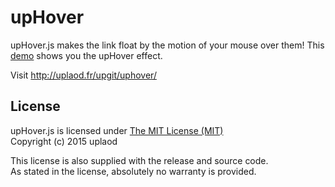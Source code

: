 # upHover
 
upHover.js makes the link float by the motion of your mouse over them!
This <a href="http://jsfiddle.net/bsozoo/aep2f32a/embedded/result/">demo</a> shows you the upHover effect.

Visit http://uplaod.fr/upgit/uphover/

## License

upHover.js is licensed under [The MIT License (MIT)](http://opensource.org/licenses/MIT)
<br/>Copyright (c) 2015 uplaod

This license is also supplied with the release and source code.
<br/>As stated in the license, absolutely no warranty is provided.
